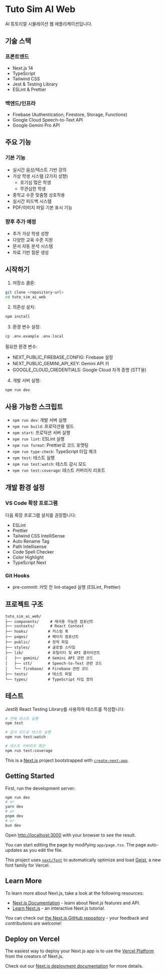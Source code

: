 # Tuto Sim AI Web

AI 튜토리얼 시뮬레이션 웹 애플리케이션입니다.

## 기술 스택

### 프론트엔드
- Next.js 14
- TypeScript
- Tailwind CSS
- Jest & Testing Library
- ESLint & Prettier

### 백엔드/인프라
- Firebase (Authentication, Firestore, Storage, Functions)
- Google Cloud Speech-to-Text API
- Google Gemini Pro API

## 주요 기능

### 기본 기능
- 실시간 음성/텍스트 기반 강의
- 가상 학생 시스템 (2가지 성향)
  - 호기심 많은 학생
  - 무관심한 학생
- 중학교 수준 맞춤형 상호작용
- 실시간 피드백 시스템
- PDF/이미지 파일 기본 표시 기능

### 향후 추가 예정
- 추가 가상 학생 성향
- 다양한 교육 수준 지원
- 문서 자동 분석 시스템
- 자료 기반 질문 생성

## 시작하기

1. 저장소 클론:
```bash
git clone <repository-url>
cd tuto_sim_ai_web
```

2. 의존성 설치:
```bash
npm install
```

3. 환경 변수 설정:
```bash
cp .env.example .env.local
```

필요한 환경 변수:
- NEXT_PUBLIC_FIREBASE_CONFIG: Firebase 설정
- NEXT_PUBLIC_GEMINI_API_KEY: Gemini API 키
- GOOGLE_CLOUD_CREDENTIALS: Google Cloud 자격 증명 (STT용)

4. 개발 서버 실행:
```bash
npm run dev
```

## 사용 가능한 스크립트

- `npm run dev`: 개발 서버 실행
- `npm run build`: 프로덕션용 빌드
- `npm start`: 프로덕션 서버 실행
- `npm run lint`: ESLint 실행
- `npm run format`: Prettier로 코드 포맷팅
- `npm run type-check`: TypeScript 타입 체크
- `npm test`: 테스트 실행
- `npm run test:watch`: 테스트 감시 모드
- `npm run test:coverage`: 테스트 커버리지 리포트

## 개발 환경 설정

### VS Code 확장 프로그램

다음 확장 프로그램 설치를 권장합니다:

- ESLint
- Prettier
- Tailwind CSS IntelliSense
- Auto Rename Tag
- Path Intellisense
- Code Spell Checker
- Color Highlight
- TypeScript Next

### Git Hooks

- pre-commit: 커밋 전 lint-staged 실행 (ESLint, Prettier)

## 프로젝트 구조

```
tuto_sim_ai_web/
├── components/     # 재사용 가능한 컴포넌트
├── contexts/       # React Context
├── hooks/         # 커스텀 훅
├── pages/         # 페이지 컴포넌트
├── public/        # 정적 파일
├── styles/        # 글로벌 스타일
├── lib/           # 유틸리티 및 API 클라이언트
│   ├── gemini/    # Gemini API 관련 코드
│   ├── stt/       # Speech-to-Text 관련 코드
│   └── firebase/  # Firebase 관련 코드
├── tests/         # 테스트 파일
└── types/         # TypeScript 타입 정의
```

## 테스트

Jest와 React Testing Library를 사용하여 테스트를 작성합니다:

```bash
# 전체 테스트 실행
npm test

# 감시 모드로 테스트 실행
npm run test:watch

# 테스트 커버리지 확인
npm run test:coverage
```

This is a [Next.js](https://nextjs.org) project bootstrapped with [`create-next-app`](https://nextjs.org/docs/app/api-reference/cli/create-next-app).

## Getting Started

First, run the development server:

```bash
npm run dev
# or
yarn dev
# or
pnpm dev
# or
bun dev
```

Open [http://localhost:3000](http://localhost:3000) with your browser to see the result.

You can start editing the page by modifying `app/page.tsx`. The page auto-updates as you edit the file.

This project uses [`next/font`](https://nextjs.org/docs/app/building-your-application/optimizing/fonts) to automatically optimize and load [Geist](https://vercel.com/font), a new font family for Vercel.

## Learn More

To learn more about Next.js, take a look at the following resources:

- [Next.js Documentation](https://nextjs.org/docs) - learn about Next.js features and API.
- [Learn Next.js](https://nextjs.org/learn) - an interactive Next.js tutorial.

You can check out [the Next.js GitHub repository](https://github.com/vercel/next.js) - your feedback and contributions are welcome!

## Deploy on Vercel

The easiest way to deploy your Next.js app is to use the [Vercel Platform](https://vercel.com/new?utm_medium=default-template&filter=next.js&utm_source=create-next-app&utm_campaign=create-next-app-readme) from the creators of Next.js.

Check out our [Next.js deployment documentation](https://nextjs.org/docs/app/building-your-application/deploying) for more details.
